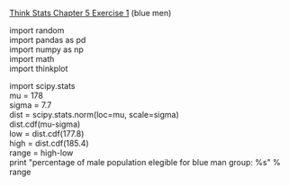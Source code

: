 [Think Stats Chapter 5 Exercise 1](http://greenteapress.com/thinkstats2/html/thinkstats2006.html#toc50) (blue men)
>>
import random  
import pandas as pd  
import numpy as np  
import math  
import thinkplot  

import scipy.stats  
mu = 178  
sigma = 7.7  
dist = scipy.stats.norm(loc=mu, scale=sigma)  
dist.cdf(mu-sigma)  
low = dist.cdf(177.8)  
high = dist.cdf(185.4)  
range = high-low  
print "percentage of male population elegible for blue man group: %s" % range  